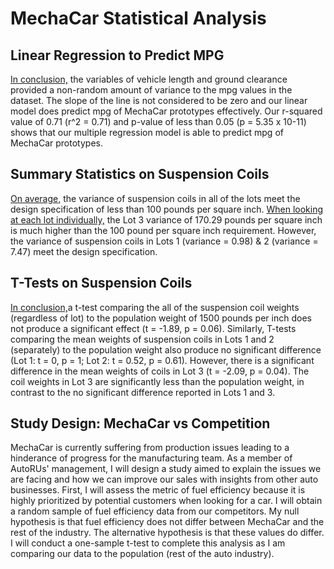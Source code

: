 # MechaCar Statistical Analysis

## Linear Regression to Predict MPG
[In conclusion,](https://github.com/AkifEltahir96/MechaCar_Statistical_Analysis/blob/main/Pictures/Deliverable-1-Summary.png) the variables of vehicle length and ground clearance provided a non-random amount of variance to the mpg values in the dataset. The slope of the line is not considered to be zero and our linear model does predict mpg of MechaCar prototypes effectively. Our r-squared value of 0.71 (r^2 = 0.71) and p-value of less than 0.05 (p = 5.35 x 10-11) shows that our multiple regression model is able to predict mpg of MechaCar prototypes.

## Summary Statistics on Suspension Coils
[On average,](https://github.com/AkifEltahir96/MechaCar_Statistical_Analysis/blob/main/Pictures/Total-Summary.png) the variance of suspension coils in all of the lots meet the design specification of less than 100 pounds per square inch. [When looking at each lot individually,](https://github.com/AkifEltahir96/MechaCar_Statistical_Analysis/blob/main/Pictures/Lot-Summary.png) the Lot 3 variance of 170.29 pounds per square inch is much higher than the 100 pound per square inch requirement. However, the variance of suspension coils in Lots 1 (variance = 0.98) & 2 (variance = 7.47) meet the design specification. 

## T-Tests on Suspension Coils
[In conclusion,](https://github.com/AkifEltahir96/MechaCar_Statistical_Analysis/blob/main/Pictures/T-tests.png)a t-test comparing the all of the suspension coil weights (regardless of lot) to the population weight of 1500 pounds per inch does not produce a significant effect (t = -1.89, p = 0.06). Similarly, T-tests comparing the mean weights of suspension coils in Lots 1 and 2 (separately) to the population weight also produce no significant difference (Lot 1: t = 0, p = 1; Lot 2: t = 0.52, p = 0.61). However, there is a significant difference in the mean weights of coils in Lot 3 (t = -2.09, p = 0.04). The coil weights in Lot 3 are significantly less than the population weight, in contrast to the no significant difference reported in Lots 1 and 3.

## Study Design: MechaCar vs Competition

MechaCar is currently suffering from production issues leading to a hinderance of progress for the manufacturing team. As a member of AutoRUs' management, I will design a study aimed to explain the issues we are facing and how we can improve our sales with insights from other auto businesses. First, I will assess the metric of fuel efficiency because it is highly prioritized by potential customers when looking for a car. I will obtain a random sample of fuel efficiency data from our competitors. My null hypothesis is that fuel efficiency does not differ between MechaCar and the rest of the industry. The alternative hypothesis is that these values do differ. I will conduct a one-sample t-test to complete this analysis as I am comparing our data to the population (rest of the auto industry).  

